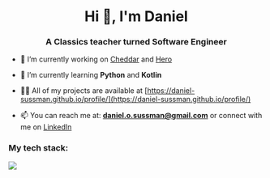 <h1 align="center">Hi 👋, I'm Daniel</h1>
<h3 align="center">A Classics teacher turned Software Engineer</h3>

- 🔭 I’m currently working on [Cheddar](https://github.com/Ches-ctrl/Cheddar/) and [Hero](www.hero-app.uk)

- 🌱 I’m currently learning **Python** and **Kotlin**

- 👨‍💻 All of my projects are available at [https://daniel-sussman.github.io/profile/](https://daniel-sussman.github.io/profile/)

- 📫 You can reach me at: **daniel.o.sussman@gmail.com** or connect with me on [LinkedIn](https://www.linkedin.com/in/d-sussman/)

<h3 align="left">My tech stack:</h3>
<img src="https://skillicons.dev/icons?i=html,css,js,react,py,kotlin,ruby,rails,figma,git,postgres" />
